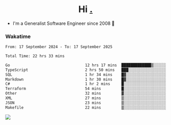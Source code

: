 <h1 align="center">Hi <a href="https://www.hackerrank.com/erasmosaraujo">.</a></h1>
 
- I'm a Generalist Software Engineer  since 2008 🚀
<!--  
<p align="left">
  <a href="https://github.com/erasmosoares/github-readme-stats">
    <img
      align="center"
      src="https://github-readme-stats.vercel.app/api/top-langs/?username=erasmosoares&theme=radical&layout=compact"
    />
  </a>
  <a href="https://github.com/erasmosoares/github-readme-stats">
    [![Harlok's WakaTime stats](https://github-readme-stats.vercel.app/api/wakatime?username=ffflabs)](https://github.com/anuraghazra/github-readme-stats)
  </a>
</p>

<!--
 ### Repo 
 
<p align="left">
 <a href="https://github.com/erasmosoares/github-readme-stats">
    <img
      align="center"
      height="165"
      src="https://github-readme-stats.vercel.app/api/pin?username=erasmosoares&repo=sample-node&title_color=fff&icon_color=f9f9f9&text_color=9f9f9f&bg_color=151515"
    />
  </a>
  <a href="https://github.com/erasmosoares/github-readme-stats">
    <img
      align="center"
      height="165"
      src="https://github-readme-stats.vercel.app/api/pin?username=erasmosoares&repo=sample-node&title_color=fff&icon_color=f9f9f9&text_color=9f9f9f&bg_color=151515"
    />
  </a>
</p>
-->

 ### Wakatime 

<!--START_SECTION:waka-->

```txt
From: 17 September 2024 - To: 17 September 2025

Total Time: 22 hrs 33 mins

Go                                 12 hrs 17 mins  █████████████▒░░░░░░░░░░░   53.24 %
TypeScript                         2 hrs 50 mins   ███░░░░░░░░░░░░░░░░░░░░░░   12.31 %
SQL                                1 hr 34 mins    █▓░░░░░░░░░░░░░░░░░░░░░░░   06.85 %
Markdown                           1 hr 30 mins    █▓░░░░░░░░░░░░░░░░░░░░░░░   06.52 %
C#                                 1 hr 2 mins     █░░░░░░░░░░░░░░░░░░░░░░░░   04.52 %
Terraform                          54 mins         █░░░░░░░░░░░░░░░░░░░░░░░░   03.95 %
Other                              32 mins         ▓░░░░░░░░░░░░░░░░░░░░░░░░   02.31 %
XML                                27 mins         ▒░░░░░░░░░░░░░░░░░░░░░░░░   01.98 %
JSON                               23 mins         ▒░░░░░░░░░░░░░░░░░░░░░░░░   01.69 %
Makefile                           22 mins         ▒░░░░░░░░░░░░░░░░░░░░░░░░   01.66 %
```

<!--END_SECTION:waka-->

![](https://komarev.com/ghpvc/?username=erasmosoares&color=brightgreen)
